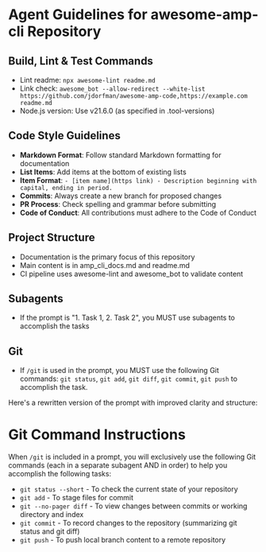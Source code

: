 # Agent Guidelines for awesome-amp-cli Repository

## Build, Lint & Test Commands
- Lint readme: `npx awesome-lint readme.md`
- Link check: `awesome_bot --allow-redirect --white-list https://github.com/jdorfman/awesome-amp-code,https://example.com readme.md`
- Node.js version: Use v21.6.0 (as specified in .tool-versions)

## Code Style Guidelines
- **Markdown Format**: Follow standard Markdown formatting for documentation
- **List Items**: Add items at the bottom of existing lists
- **Item Format**: `- [item name](https link) - Description beginning with capital, ending in period.`
- **Commits**: Always create a new branch for proposed changes
- **PR Process**: Check spelling and grammar before submitting
- **Code of Conduct**: All contributions must adhere to the Code of Conduct

## Project Structure
- Documentation is the primary focus of this repository
- Main content is in amp_cli_docs.md and readme.md
- CI pipeline uses awesome-lint and awesome_bot to validate content

## Subagents
- If the prompt is "1. Task 1, 2. Task 2", you MUST use subagents to accomplish the tasks

## Git
- If `/git` is used in the prompt, you MUST use the following Git commands: `git status`, `git add`, `git diff`, `git commit`, `git push` to accomplish the task.

Here's a rewritten version of the prompt with improved clarity and structure:

# Git Command Instructions

When `/git` is included in a prompt, you will exclusively use the following Git commands (each in a separate subagent AND in order) to help you accomplish the following tasks:

- `git status --short` - To check the current state of your repository
- `git add` - To stage files for commit
- `git --no-pager diff` - To view changes between commits or working directory and index
- `git commit` - To record changes to the repository (summarizing git status and git diff)
- `git push` - To push local branch content to a remote repository
